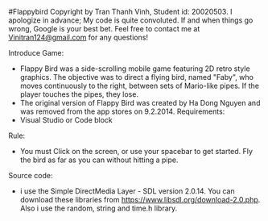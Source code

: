 #Flappybird Copyright by Tran Thanh Vinh, Student id: 20020503.
I apologize in advance; My code is quite convoluted.
If and when things go wrong, Google is your best bet.
Feel free to contact me at Vinitran124@gmail.com for any questions!

Introduce Game:
- Flappy Bird was a side-scrolling mobile game featuring 2D retro style graphics.
The objective was to direct a flying bird, named "Faby", who moves continuously to the right, between sets of Mario-like pipes. 
If the player touches the pipes, they lose.
- The original version of Flappy Bird was created by Ha Dong Nguyen and was removed from the app stores on 9.2.2014.
Requirements:
- Visual Studio or Code block

Rule:
- You must Click on the screen, or use your spacebar to get started. 
Fly the bird as far as you can without hitting a pipe.

Source code:
- i use the Simple DirectMedia Layer - SDL version 2.0.14.
You can download these libraries from https://www.libsdl.org/download-2.0.php.
Also i use the random, string and time.h library. 

